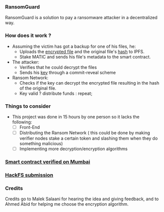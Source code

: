### RansomGuard

RansomGuard is a solution to pay a ransomware attacker in a decentralized way.

### How does it work ?

- Assuming the victim has got a backup for one of his files, he: 
  - Uploads the [encrypted file](https://ipfs.io/ipfs/bafybeidcn3behzra2x2w5vtreexvo5qdnpmp4f57jmog3fjyvlj3e6pt4a) and the original file's [hash](https://ipfs.io/ipfs/bafybeid25lfxripic7qhfewh3gtglq6yrguw3ujjtbbzjzq2dqlnqbbzcq/metadata.json) to IPFS.
  - Stake MATIC and sends his file's metadata to the smart contract.
- The attacker:
  - Verifies that he could decrypt the files
  - Sends his [key](https://ipfs.io/ipfs/bafybeigp62pvixexgcydyriogihvsbd6vwo3t7c2oco5qg3qava5nu24eu) through a commit-reveal scheme
- Ransom Network:
  - Checks if the key can decrypt the encrypted file resulting in the hash of the original file.
  - Key valid ? distribute funds : repeat;
  
### Things to consider

- This project was done in 15 hours by one person so it lacks the following:
  - [ ] Front-End
  - [ ] Distributing the Ransom Network ( this could be done by making verifier nodes stake a certain token and slashing them when they do something malicious)
  - [ ] Implementing more decryption/encryption algorithms

### [Smart contract verified on Mumbai](https://mumbai.polygonscan.com/address/0xFfb3c5a5CBa2705DfC8C88D8DbDDa7BBCb5Deaa6)

### [HackFS submission](https://ethglobal.com/showcase/ransom-network-v5u0u)

### Credits

Credits go to Malek Salaani for hearing the idea and giving feedback, and to Ahmed Abid for helping me choose the encryption algorithm.
